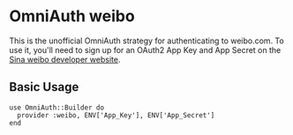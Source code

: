 # OmniAuth weibo

This is the unofficial OmniAuth strategy for authenticating to weibo.com. To use it, you'll need to sign up for an OAuth2 App Key and App Secret on the [Sina weibo developer website](http://open.weibo.com/).

## Basic Usage

    use OmniAuth::Builder do
      provider :weibo, ENV['App_Key'], ENV['App_Secret']
    end